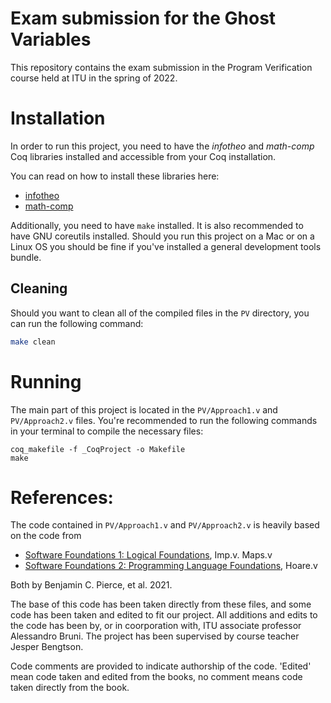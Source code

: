# Exam submission for the Ghost Variables 

This repository contains the exam submission in the Program Verification course held at ITU in the spring of 2022.

# Installation

In order to run this project, you need to have the *infotheo* and *math-comp* Coq libraries installed and accessible from your Coq installation.

You can read on how to install these libraries here:

- [infotheo](https://github.com/affeldt-aist/infotheo#building-and-installation-instructions)
- [math-comp](https://math-comp.github.io/installation.html)

Additionally, you need to have `make` installed. It is also recommended to have GNU coreutils installed. Should you run this project on a Mac or on a Linux OS you should be fine if you've installed a general development tools bundle.

## Cleaning

Should you want to clean all of the compiled files in the `PV` directory, you can run the following command:

```bash
make clean
```

# Running

The main part of this project is located in the `PV/Approach1.v` and `PV/Approach2.v` files. You're recommended to run the following commands in your terminal to compile the necessary files:

```
coq_makefile -f _CoqProject -o Makefile
make
```

# References:
The code contained in `PV/Approach1.v` and `PV/Approach2.v` is heavily based on the code from

- [Software Foundations 1: Logical Foundations](https://softwarefoundations.cis.upenn.edu/lf-current/toc.html), Imp.v. Maps.v
- [Software Foundations 2: Programming Language Foundations](https://softwarefoundations.cis.upenn.edu/plf-current/toc.html), Hoare.v

Both by Benjamin C. Pierce, et al. 2021.


The base of this code has been taken directly from these files, and some code has been taken and edited to fit our project.
All additions and edits to the code has been by, or in coorporation with, ITU associate professor Alessandro Bruni.
The project has been supervised by course teacher Jesper Bengtson.

Code comments are provided to indicate authorship of the code. 'Edited' mean code taken and edited from the books, no comment means code taken directly from the book.
